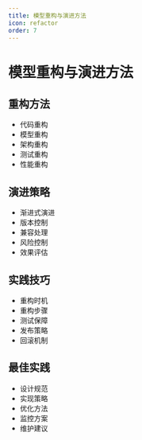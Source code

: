 ```yaml
---
title: 模型重构与演进方法
icon: refactor
order: 7
---
```


# 模型重构与演进方法

## 重构方法
- 代码重构
- 模型重构
- 架构重构
- 测试重构
- 性能重构

## 演进策略
- 渐进式演进
- 版本控制
- 兼容处理
- 风险控制
- 效果评估

## 实践技巧
- 重构时机
- 重构步骤
- 测试保障
- 发布策略
- 回滚机制

## 最佳实践
- 设计规范
- 实现策略
- 优化方法
- 监控方案
- 维护建议
